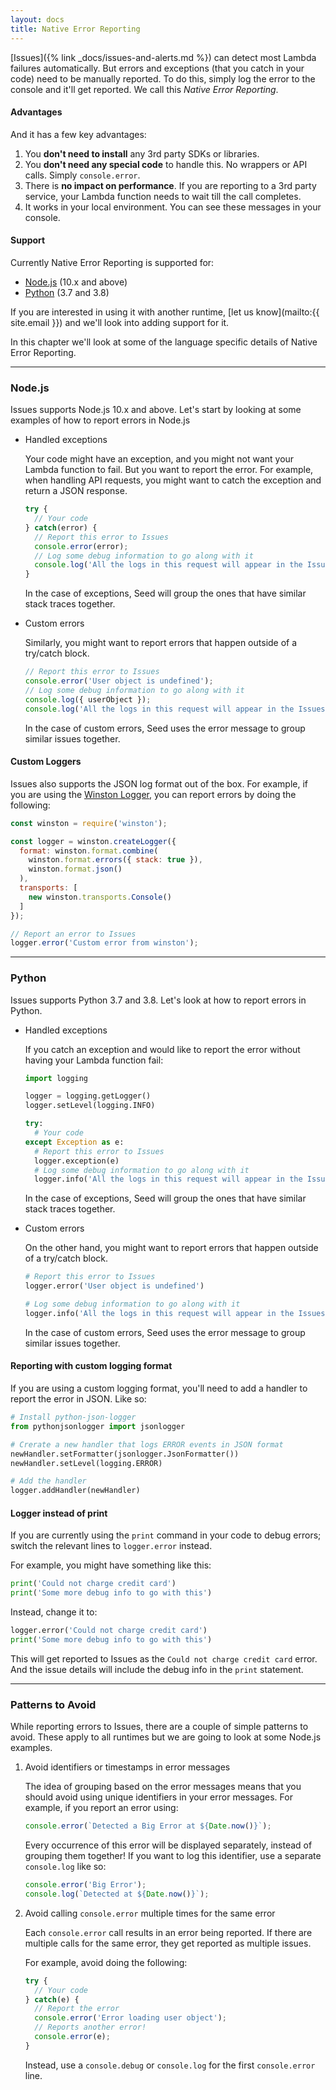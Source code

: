 ```yaml
---
layout: docs
title: Native Error Reporting
---
```


[Issues]({% link _docs/issues-and-alerts.md %}) can detect most Lambda failures automatically. But errors and exceptions (that you catch in your code) need to be manually reported. To do this, simply log the error to the console and it'll get reported. We call this _Native Error Reporting_.

#### Advantages

And it has a few key advantages:

1. You **don't need to install** any 3rd party SDKs or libraries.
2. You **don't need any special code** to handle this. No wrappers or API calls. Simply `console.error`.
3. There is **no impact on performance**. If you are reporting to a 3rd party service, your Lambda function needs to wait till the call completes.
4. It works in your local environment. You can see these messages in your console.

#### Support

Currently Native Error Reporting is supported for:

- [Node.js](#nodejs) (10.x and above)
- [Python](#python) (3.7 and 3.8)

If you are interested in using it with another runtime, [let us know](mailto:{{ site.email }}) and we'll look into adding support for it.

In this chapter we'll look at some of the language specific details of Native Error Reporting. 

-----

### Node.js

Issues supports Node.js 10.x and above. Let's start by looking at some examples of how to report errors in Node.js 

- Handled exceptions
  
  Your code might have an exception, and you might not want your Lambda function to fail. But you want to report the error. For example, when handling API requests, you might want to catch the exception and return a JSON response.

  ``` javascript
  try {
    // Your code
  } catch(error) {
    // Report this error to Issues
    console.error(error);
    // Log some debug information to go along with it
    console.log('All the logs in this request will appear in the Issues page');
  }
  ```
  
  In the case of exceptions, Seed will group the ones that have similar stack traces together.

- Custom errors

  Similarly, you might want to report errors that happen outside of a try/catch block.

  ``` javascript
  // Report this error to Issues
  console.error('User object is undefined');
  // Log some debug information to go along with it
  console.log({ userObject });
  console.log('All the logs in this request will appear in the Issues page');
  ```
  
  In the case of custom errors, Seed uses the error message to group similar issues together.

#### Custom Loggers

Issues also supports the JSON log format out of the box. For example, if you are using the [Winston Logger](https://github.com/winstonjs/winston), you can report errors by doing the following:

```  javascript
const winston = require('winston');

const logger = winston.createLogger({
  format: winston.format.combine(
    winston.format.errors({ stack: true }),
    winston.format.json()
  ),
  transports: [
    new winston.transports.Console()
  ]
});

// Report an error to Issues
logger.error('Custom error from winston');
```

-----

### Python

Issues supports Python 3.7 and 3.8. Let's look at how to report errors in Python.

- Handled exceptions

  If you catch an exception and would like to report the error without having your Lambda function fail:
  
  ``` python
  import logging

  logger = logging.getLogger()
  logger.setLevel(logging.INFO)

  try:
    # Your code
  except Exception as e:
    # Report this error to Issues
    logger.exception(e)
    # Log some debug information to go along with it
    logger.info('All the logs in this request will appear in the Issues page')
  ```
  
  In the case of exceptions, Seed will group the ones that have similar stack traces together.

- Custom errors

  On the other hand, you might want to report errors that happen outside of a try/catch block.

  ``` python
  # Report this error to Issues
  logger.error('User object is undefined')

  # Log some debug information to go along with it
  logger.info('All the logs in this request will appear in the Issues page');
  ```

  In the case of custom errors, Seed uses the error message to group similar issues together.

#### Reporting with custom logging format

If you are using a custom logging format, you'll need to add a handler to report the error in JSON. Like so:

``` python
# Install python-json-logger
from pythonjsonlogger import jsonlogger

# Crerate a new handler that logs ERROR events in JSON format
newHandler.setFormatter(jsonlogger.JsonFormatter())
newHandler.setLevel(logging.ERROR)

# Add the handler
logger.addHandler(newHandler)
```

#### Logger instead of print

If you are currently using the `print` command in your code to debug errors; switch the relevant lines to `logger.error` instead.

For example, you might have something like this:

``` python
print('Could not charge credit card')
print('Some more debug info to go with this')
```

Instead, change it to:

``` python
logger.error('Could not charge credit card')
print('Some more debug info to go with this')
```

This will get reported to Issues as the `Could not charge credit card` error. And the issue details will include the debug info in the `print` statement.

--------

### Patterns to Avoid

While reporting errors to Issues, there are a couple of simple patterns to avoid. These apply to all runtimes but we are going to look at some Node.js examples.

1. Avoid identifiers or timestamps in error messages

   The idea of grouping based on the error messages means that you should avoid using unique identifiers in your error messages. For example, if you report an error using:
   
   ``` javascript
   console.error(`Detected a Big Error at ${Date.now()}`);
   ```
   
   Every occurrence of this error will be displayed separately, instead of grouping them together! If you want to log this identifier, use a separate `console.log` like so:
   
   ``` javascript
   console.error('Big Error');
   console.log(`Detected at ${Date.now()}`);
   ```

2. Avoid calling `console.error` multiple times for the same error

   Each `console.error` call results in an error being reported. If there are multiple calls for the same error, they get reported as multiple issues.
   
   For example, avoid doing the following:
   
   ``` javascript
   try {
     // Your code
   } catch(e) {
     // Report the error
     console.error('Error loading user object');
     // Reports another error!
     console.error(e);
   }
   ```
   
   Instead, use a `console.debug` or `console.log` for the first `console.error` line.
